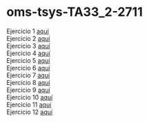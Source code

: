 # oms-tsys-TA33_2-2711

Ejercicio 1 [aquí](https://oriolmelo.github.io/oms-tsys-TA33_2-2711/Ejercicio1)  
Ejercicio 2 [aquí](https://oriolmelo.github.io/oms-tsys-TA33_2-2711/Ejercicio2)  
Ejercicio 3 [aquí](https://oriolmelo.github.io/oms-tsys-TA33_2-2711/Ejercicio3)  
Ejercicio 4 [aquí](https://oriolmelo.github.io/oms-tsys-TA33_2-2711/Ejercicio4)  
Ejercicio 5 [aquí](https://oriolmelo.github.io/oms-tsys-TA33_2-2711/Ejercicio5)  
Ejercicio 6 [aquí](https://oriolmelo.github.io/oms-tsys-TA33_2-2711/Ejercicio6)  
Ejercicio 7 [aquí](https://oriolmelo.github.io/oms-tsys-TA33_2-2711/Ejercicio7)  
Ejercicio 8 [aquí](https://oriolmelo.github.io/oms-tsys-TA33_2-2711/Ejercicio8)  
Ejercicio 9 [aquí](https://oriolmelo.github.io/oms-tsys-TA33_2-2711/Ejercicio9)  
Ejercicio 10 [aquí](https://oriolmelo.github.io/oms-tsys-TA33_2-2711/Ejercicio10)  
Ejercicio 11 [aquí](https://oriolmelo.github.io/oms-tsys-TA33_2-2711/Ejercicio11)  
Ejercicio 12 [aquí](https://oriolmelo.github.io/oms-tsys-TA33_2-2711/Ejercicio12)  

